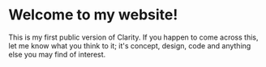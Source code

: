 # Welcome to my website!
This is my first public version of Clarity. If you happen to come across this, let me know what you think to it; it's concept, design, code and anything else you may find of interest.